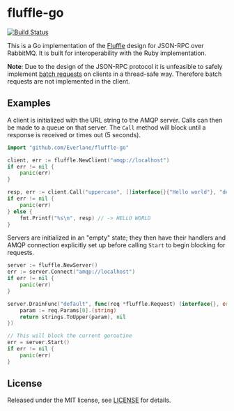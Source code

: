 # fluffle-go

[![Build Status](https://travis-ci.org/Everlane/fluffle-go.svg?branch=master)](https://travis-ci.org/Everlane/fluffle-go)

This is a Go implementation of the [Fluffle][] design for JSON-RPC over RabbitMQ. It is built for interoperability with the Ruby implementation.

[Fluffle]: https://github.com/Everlane/fluffle

**Note**: Due to the design of the JSON-RPC protocol it is unfeasible to safely implement [batch requests][] on clients in a thread-safe way. Therefore batch requests are not implemented in the client.

[batch requests]: http://www.jsonrpc.org/specification#batch

## Examples

A client is initialized with the URL string to the AMQP server. Calls can then be made to a queue on that server. The `Call` method will block until a response is received or times out (5 seconds).

```go
import "github.com/Everlane/fluffle-go"

client, err := fluffle.NewClient("amqp://localhost")
if err != nil {
	panic(err)
}

resp, err := client.Call("uppercase", []interface{}{"Hello world"}, "default")
if err != nil {
	panic(err)
} else {
	fmt.Printf("%s\n", resp) // -> HELLO WORLD
}
```

Servers are initialized in an "empty" state; they then have their handlers and AMQP connection explicitly set up before calling `Start` to begin blocking for requests.

```go
server := fluffle.NewServer()
err := server.Connect("amqp://localhost")
if err != nil {
	panic(err)
}

server.DrainFunc("default", func(req *fluffle.Request) (interface{}, error) {
	param := req.Params[0].(string)
	return strings.ToUpper(param), nil
})

// This will block the current goroutine
err = server.Start()
if err != nil {
	panic(err)
}
```

## License

Released under the MIT license, see [LICENSE](LICENSE) for details.
